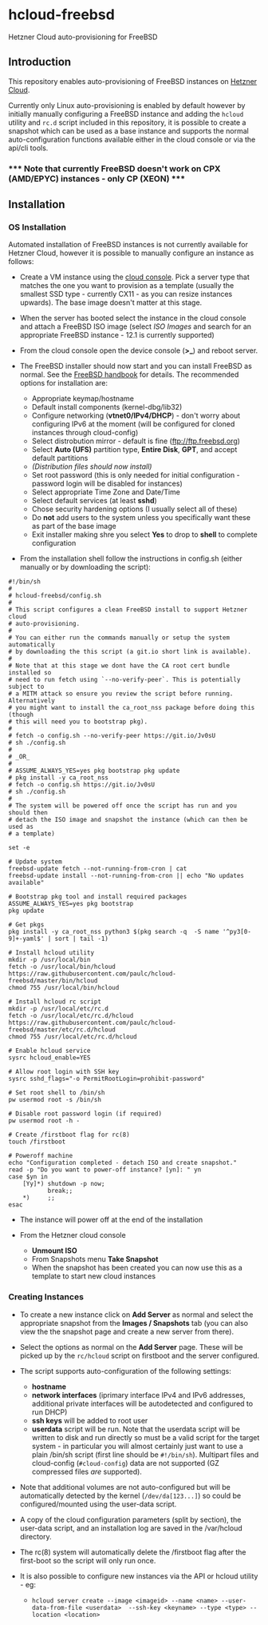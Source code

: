 # hcloud-freebsd

Hetzner Cloud auto-provisioning for FreeBSD

## Introduction

This repository enables auto-provisioning of FreeBSD instances on 
[Hetzner Cloud](https://www.hetzner.com/cloud).

Currently only Linux auto-provisioning is enabled by default however by
initially manually configuring a FreeBSD instance and adding the `hcloud`
utility and `rc.d` script included in this repository, it is possible to create
a snapshot which can be used as a base instance and supports the normal
auto-configuration functions available either in the cloud console or via the
api/cli tools. 

### *** Note that currently FreeBSD doesn't work on CPX (AMD/EPYC) instances - only CP (XEON) ***

## Installation

### OS Installation

Automated installation of FreeBSD instances is not currently available for
Hetzner Cloud, however it is possible to manually configure an instance as
follows:

* Create a VM instance using the [cloud console](https://console.hetzner.cloud/projects). 
  Pick a server type that matches the one you want to provision as a template
  (usually the smallest SSD type - currently CX11 - as you can resize instances
  upwards). The base image doesn't matter at this stage. 

* When the server has booted select the instance in the cloud console and
  attach a FreeBSD ISO image (select _ISO Images_ and search for an appropriate
  FreeBSD instance - 12.1 is currently supported)

* From the cloud console open the device console (**>_**) and reboot server.

* The FreeBSD installer should now start and you can install FreeBSD as normal.
  See the [FreeBSD handbook](https://www.freebsd.org/doc/handbook/bsdinstall.html) for details.
  The recommended options for installation are:

  - Appropriate keymap/hostname
  - Default install components (kernel-dbg/lib32)
  - Configure networking (**vtnet0/IPv4/DHCP**) - don't worry about configuring 
    IPv6 at the moment (will be configured for cloned instances through cloud-config)
  - Select distrobution mirror - default is fine (ftp://ftp.freebsd.org) 
  - Select  **Auto (UFS)** partition type, **Entire Disk**, **GPT**, and accept default partitions
  - _(Distribution files should now install)_
  - Set root password (this is only needed for initial configuration - password login will be 
    disabled for instances)
  - Select appropriate Time Zone and Date/Time
  - Select default services (at least **sshd**)
  - Chose security hardening options (I usually select all of these)
  - Do **not** add users to the system unless you specifically want these as part of the base image
  - Exit installer making shre you select **Yes** to drop to **shell** to complete configuration
  
* From the installation shell follow the instructions in config.sh (either manually or by downloading the script):

```shell
#!/bin/sh
# 
# hcloud-freebsd/config.sh
#
# This script configures a clean FreeBSD install to support Hetzner cloud
# auto-provisioning.
#
# You can either run the commands manually or setup the system automatically 
# by downloading the this script (a git.io short link is available).
#
# Note that at this stage we dont have the CA root cert bundle installed so 
# need to run fetch using `--no-verify-peer`. This is potentially subject to 
# a MITM attack so ensure you review the script before running. Alternatively 
# you might want to install the ca_root_nss package before doing this (though 
# this will need you to bootstrap pkg).
#
# fetch -o config.sh --no-verify-peer https://git.io/Jv0sU
# sh ./config.sh
#
# _OR_
#
# ASSUME_ALWAYS_YES=yes pkg bootstrap pkg update
# pkg install -y ca_root_nss
# fetch -o config.sh https://git.io/Jv0sU
# sh ./config.sh
#
# The system will be powered off once the script has run and you should then 
# detach the ISO image and snapshot the instance (which can then be used as
# a template)

set -e

# Update system
freebsd-update fetch --not-running-from-cron | cat
freebsd-update install --not-running-from-cron || echo "No updates available"

# Bootstrap pkg tool and install required packages
ASSUME_ALWAYS_YES=yes pkg bootstrap
pkg update

# Get pkgs 
pkg install -y ca_root_nss python3 $(pkg search -q  -S name '^py3[0-9]+-yaml$' | sort | tail -1) 

# Install hcloud utility
mkdir -p /usr/local/bin
fetch -o /usr/local/bin/hcloud https://raw.githubusercontent.com/paulc/hcloud-freebsd/master/bin/hcloud
chmod 755 /usr/local/bin/hcloud

# Install hcloud rc script
mkdir -p /usr/local/etc/rc.d
fetch -o /usr/local/etc/rc.d/hcloud https://raw.githubusercontent.com/paulc/hcloud-freebsd/master/etc/rc.d/hcloud
chmod 755 /usr/local/etc/rc.d/hcloud

# Enable hcloud service
sysrc hcloud_enable=YES

# Allow root login with SSH key
sysrc sshd_flags="-o PermitRootLogin=prohibit-password"

# Set root shell to /bin/sh
pw usermod root -s /bin/sh

# Disable root password login (if required)
pw usermod root -h -

# Create /firstboot flag for rc(8)
touch /firstboot

# Poweroff machine
echo "Configuration completed - detach ISO and create snapshot."
read -p "Do you want to power-off instance? [yn]: " yn
case $yn in
    [Yy]*) shutdown -p now; 
           break;;
    *)     ;;
esac

```

* The instance will power off at the end of the installation

* From the Hetzner cloud console 
  - **Unmount ISO**
  - From Snapshots menu **Take Snapshot**
  - When the snapshot has been created you can now use this as a template to
    start new cloud instances

### Creating Instances

* To create a new instance click on **Add Server** as normal and select the
  appropriate snapshot from the  **Images / Snapshots** tab (you can also
  view the the snapshot page and create a new server from there).

* Select the options as normal on the **Add Server** page. These will be picked up by
the `rc/hcloud` script on firstboot and the server configured. 

* The script supports auto-configuration of the following settings:

  - **hostname**
  - **network interfaces** (iprimary interface IPv4 and IPv6 addresses,
    additional private interfaces will be autodetected and configured to run
    DHCP) 
  - **ssh keys** will be added to root user
  - **userdata** script will be run. Note that the userdata script will be 
    written to disk and run directly so must be a valid script for the 
    target system - in particular you will almost certainly just want to
    use a plain /bin/sh script (first line should be `#!/bin/sh`). Multipart
    files and cloud-config (`#cloud-config`) data are not supported (GZ
    compressed files _are_ supported).

* Note that additional volumes are not auto-configured but will be
  automatically detected by the kernel (`/dev/da[123...]`) so could be
  configured/mounted using the user-data script. 

* A copy of the cloud configuration parameters (split by section), the 
  user-data script, and an installation log are saved in the /var/hcloud
  directory.

* The rc(8) system will automatically delete the /firstboot flag after
  the first-boot so the script will only run once.

* It is also possible to configure new instances via the API or hcloud 
  utility - eg:

  - `hcloud server create --image <imageid> --name <name> --user-data-from-file <userdata>  --ssh-key <keyname> --type <type> --location <location>`
